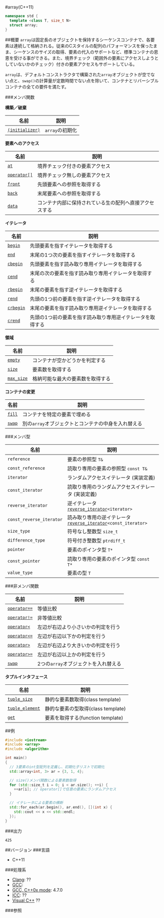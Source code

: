 #array(C++11)
```cpp
namespace std {
  template <class T, size_t N>
  struct array;
}
```

##概要
`array`は固定長のオブジェクトを保持するシーケンスコンテナで、各要素は連続して格納される。従来のCスタイルの配列のパフォーマンスを保ったまま、シーケンスのサイズの取得、要素の代入のサポートなど、標準コンテナの恩恵を受ける事ができる。また、境界チェック（範囲外の要素にアクセスしようとしていないかのチェック）付きの要素アクセスもサポートしている。

`array`は、デフォルトコンストラクタで構築された`array`オブジェクトが空でない点と、`swap()`の計算量が定数時間でない点を除いて、コンテナとリバーシブルコンテナの全ての要件を満たす。


###メンバ関数

<b>構築／破棄</b>

| 名前 | 説明 |
|-------------------------------------|-----------------|
| [`(initializer)`](./array/array.md) | `array`の初期化 |


<b>要素へのアクセス</b>

| 名前 | 説明 |
|----------------------------------|--------------------------------------------------------|
| [`at`](./array/at.md)            | 境界チェック付きの要素アクセス |
| [`operator[]`](./array/op_at.md) | 境界チェック無しの要素アクセス |
| [`front`](./array/front.md)      | 先頭要素への参照を取得する |
| [`back`](./array/back.md)        | 末尾要素への参照を取得する |
| [`data`](./array/data.md)        | コンテナ内部に保持されている生の配列へ直接アクセスする |


<b>イテレータ</b>

| 名前 | 説明 |
|---------------------------------|-----------------------------------------------------------|
| [`begin`](./array/begin.md)     | 先頭要素を指すイテレータを取得する |
| [`end`](./array/end.md)         | 末尾の1つ次の要素を指すイテレータを取得する |
| [`cbegin`](./array/cbegin.md)   | 先頭要素を指す読み取り専用イテレータを取得する |
| [`cend`](./array/cend.md)       | 末尾の次の要素を指す読み取り専用イテレータを取得する |
| [`rbegin`](./array/rbegin.md)   | 末尾の要素を指す逆イテレータを取得する |
| [`rend`](./array/rend.md)       | 先頭の1つ前の要素を指す逆イテレータを取得する |
| [`crbegin`](./array/crbegin.md) | 末尾の要素を指す読み取り専用逆イテレータを取得する |
| [`crend`](./array/crend.md)     | 先頭の1つ前の要素を指す読み取り専用逆イテレータを取得する |


<b>領域</b>

| 名前 | 説明 |
|-----------------------------------|----------------------------------|
| [`empty`](./array/empty.md)       | コンテナが空かどうかを判定する   |
| [`size`](./array/size.md)         | 要素数を取得する                 |
| [`max_size`](./array/max_size.md) | 格納可能な最大の要素数を取得する |



<b>コンテナの変更</b>

| 名前 | 説明 |
|---------------------------|-----------------------------------------------------|
| [`fill`](./array/fill.md) | コンテナを特定の要素で埋める                        |
| [`swap`](./array/swap.md) | 別の`array`オブジェクトとコンテナの中身を入れ替える |


###メンバ型

| 名前 | 説明 |
|--------------------------|------------------------------------------------------------------------------------------------------------|
| `reference`              | 要素の参照型 `T&` |
| `const_reference`        | 読取り専用の要素の参照型 `const T&` |
| `iterator`               | ランダムアクセスイテレータ (実装定義) |
| `const_iterator`         | 読取り専用のランダムアクセスイテレータ (実装定義) |
| `reverse_iterator`       | 逆イテレータ [`reverse_iterator`](/reference/iterator/reverse_iterator.md)`<iterator>` |
| `const_reverse_iterator` | 読み取り専用の逆イテレータ [`reverse_iterator`](/reference/iterator/reverse_iterator.md)`<const_iterator>` |
| `size_type`              | 符号なし整数型 `size_t` |
| `difference_type`        | 符号付き整数型 `ptrdiff_t` |
| `pointer`                | 要素のポインタ型 `T*` |
| `const_pointer`          | 読取り専用の要素のポインタ型 `const T*` |
| `value_type`             | 要素の型 `T` |


###非メンバ関数

| 名前 | 説明 |
|------------------------------------------|--------------------------------------|
| [`operator==`](./array/op_equal.md)      | 等値比較 |
| [`operator!=`](./array/not_equal.md)     | 非等値比較 |
| [`operator<`](./array/less.md)           | 左辺が右辺より小さいかの判定を行う |
| [`operator<=`](./array/less_equal.md)    | 左辺が右辺以下かの判定を行う |
| [`operator>`](./array/greater.md)        | 左辺が右辺より大きいかの判定を行う |
| [`operator>=`](./array/greater_equal.md) | 左辺が右辺以上かの判定を行う |
| [`swap`](./array/swap_free.md)           | 2つの`array`オブジェクトを入れ替える |



<b>タプルインタフェース</b>

| 名前 | 説明 |
|---------------------------------------------|------------------------------------|
| [`tuple_size`](./array/tuple_size.md)       | 静的な要素数取得(class template)   |
| [`tuple_element`](./array/tuple_element.md) | 静的な要素の型取得(class template) |
| [`get`](./array/get.md)                     | 要素を取得する(function template)  |

##例
```cpp
#include <iostream>
#include <array>
#include <algorithm>

int main()
{
  // 3要素のint型配列を定義し、初期化子リストで初期化
  std::array<int, 3> ar = {3, 1, 4};

  // size()メンバ関数による要素数取得
  for (std::size_t i = 0; i < ar.size(); ++i) {
    ++ar[i]; // operator[]で任意の要素にランダムアクセス
  }

  // イテレータによる要素の横断
  std::for_each(ar.begin(), ar.end(), [](int x) {
    std::cout << x << std::endl;
  });
}
```

###出力
```
425
```

##バージョン
###言語
- C++11

###処理系
- [Clang](/implementation#clang.md): ??
- [GCC](/implementation#gcc.md): 
- [GCC, C++0x mode](/implementation#gcc.md): 4.7.0
- [ICC](/implementation#icc.md): ??
- [Visual C++](/implementation#visual_cpp.md) ??


###参照


